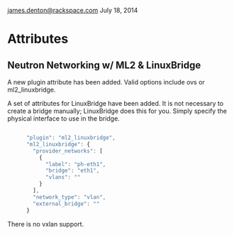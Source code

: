 james.denton@rackspace.com
July 18, 2014

Attributes
==========

Neutron Networking w/ ML2 & LinuxBridge
----

A new plugin attribute has been added. Valid options include ovs or ml2_linuxbridge.

A set of attributes for LinuxBridge have been added. It is not necessary to create a bridge manually; LinuxBridge does this for you. Simply specify the physical interface to use in the bridge.

```javascript

	  "plugin": "ml2_linuxbridge",
      "ml2_linuxbridge": {
        "provider_networks": [
          {
            "label": "ph-eth1",
            "bridge": "eth1",
            "vlans": ""
          }
        ],
        "network_type": "vlan",
        "external_bridge": ""
      }
```

There is no vxlan support.
